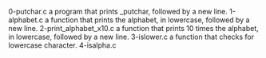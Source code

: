 0-putchar.c  a program that prints _putchar, followed by a new line.
1-alphabet.c  a function that prints the alphabet, in lowercase, followed by a new line.
2-print_alphabet_x10.c a function that prints 10 times the alphabet, in lowercase, followed by a new line.
3-islower.c a function that checks for lowercase character.
4-isalpha.c
